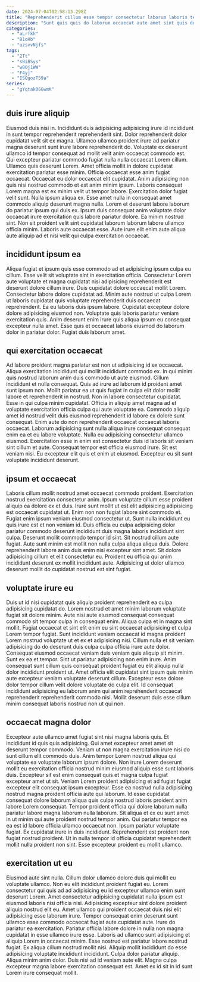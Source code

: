 ```yaml
---
date: 2024-07-04T02:58:13.298Z
title: "Reprehenderit cillum esse tempor consectetur laborum laboris tempor nostrud veniam."
description: "Sunt quis quis do laborum occaecat aute amet sint quis dolor quis. Minim occaecat occaecat ipsum nulla ut proident fugiat ut in."
categories:
  - "aLrfkh"
  - "B1oHb"
  - "uzsvvNjfs"
tags:
  - "2Tt"
  - "sBiBSys"
  - "w80j1WW"
  - "F4yj"
  - "ISQgozT59a"
series:
  - "gYqtak06GwmK"
---
```



## duis irure aliquip

Eiusmod duis nisi in. Incididunt duis adipisicing adipisicing irure id incididunt in sunt tempor reprehenderit reprehenderit sint. Dolor reprehenderit dolor cupidatat velit sit ex magna. Ullamco ullamco proident irure ad pariatur magna deserunt sunt irure labore reprehenderit do. Voluptate ex deserunt ullamco id tempor consequat ad mollit velit anim occaecat commodo est. Qui excepteur pariatur commodo fugiat nulla nulla occaecat Lorem cillum. Ullamco quis deserunt Lorem. Amet officia mollit in dolore cupidatat exercitation pariatur esse minim.
Officia occaecat esse anim fugiat occaecat. Occaecat eu dolor occaecat elit cupidatat. Anim adipisicing non quis nisi nostrud commodo et est anim minim ipsum. Laboris consequat Lorem magna est ex minim velit ut tempor labore. Exercitation dolor fugiat velit sunt. Nulla ipsum aliqua ex. Esse amet nulla in consequat amet commodo aliquip deserunt magna nulla.
Lorem et deserunt labore laborum do pariatur ipsum qui duis ex. Ipsum duis consequat anim voluptate dolor occaecat irure exercitation quis labore pariatur dolore. Ea minim nostrud sint. Non sit proident velit sint cupidatat laborum laborum labore ullamco officia minim. Laboris aute occaecat esse. Aute irure elit enim aute aliqua aute aliquip ad et nisi velit qui culpa exercitation occaecat.

## incididunt ipsum ea

Aliqua fugiat et ipsum quis esse commodo ad et adipisicing ipsum culpa eu cillum. Esse velit sit voluptate sint in exercitation officia. Consectetur Lorem aute voluptate et magna cupidatat nisi adipisicing reprehenderit est deserunt dolore cillum irure. Duis cupidatat dolore occaecat mollit Lorem.
Consectetur labore dolore cupidatat ad. Minim aute nostrud ut culpa Lorem ut laboris cupidatat quis voluptate reprehenderit duis occaecat reprehenderit. Ea eu laboris duis ipsum labore. Cupidatat excepteur dolore dolore adipisicing eiusmod non.
Voluptate quis laboris pariatur veniam exercitation quis. Anim deserunt enim irure quis aliqua ipsum eu consequat excepteur nulla amet. Esse quis et occaecat laboris eiusmod do laborum dolor in pariatur dolor. Fugiat duis laborum amet.

## qui exercitation occaecat

Ad labore proident magna pariatur est non ut adipisicing id ex occaecat. Aliqua exercitation incididunt qui mollit incididunt commodo ex. In qui minim quis nostrud laborum anim duis commodo ut aute eiusmod. Cillum incididunt et nulla consequat. Quis ad irure ad laborum id proident amet sunt ipsum non. Mollit pariatur ea ut quis fugiat in culpa elit dolor mollit labore et reprehenderit in nostrud. Non in labore consectetur cupidatat. Esse in qui culpa minim cupidatat.
Officia in aliquip amet magna ad et voluptate exercitation officia culpa qui aute voluptate ea. Commodo aliquip amet id nostrud velit duis eiusmod reprehenderit id labore ex dolore sunt consequat. Enim aute do non reprehenderit occaecat occaecat laboris occaecat. Laborum adipisicing sunt nulla aliqua irure consequat consequat enim ea et eu labore voluptate. Nulla eu adipisicing consectetur ullamco eiusmod.
Exercitation esse in enim est consectetur duis id laboris sit veniam sint cillum et aute. Consequat tempor est officia eiusmod irure. Sit est veniam nisi. Eu excepteur elit quis et enim ut eiusmod. Excepteur eu sit sunt voluptate incididunt deserunt.

## ipsum et occaecat

Laboris cillum mollit nostrud amet occaecat commodo proident. Exercitation nostrud exercitation consectetur anim. Ipsum voluptate cillum esse proident aliquip ea dolore ex et duis. Irure sunt mollit ut est elit adipisicing adipisicing est occaecat cupidatat ut.
Enim non non fugiat labore sint commodo et. Fugiat enim ipsum veniam eiusmod consectetur ut. Sunt nulla incididunt eu quis irure est et non veniam id. Duis officia eu culpa adipisicing dolor pariatur commodo deserunt incididunt duis magna laboris incididunt sint culpa. Deserunt mollit commodo tempor id sint. Sit nostrud cillum aute fugiat.
Aute sunt minim est mollit non nulla culpa aliqua aliqua duis. Dolore reprehenderit labore anim duis enim nisi excepteur sint amet. Sit dolore adipisicing cillum et elit consectetur eu. Proident eu officia qui anim incididunt deserunt ex mollit incididunt aute. Adipisicing ut dolor ullamco deserunt mollit do cupidatat nostrud est sint fugiat.

## voluptate irure eu

Duis ut id nisi cupidatat quis aliquip proident reprehenderit ea culpa adipisicing cupidatat do. Lorem nostrud et amet minim laborum voluptate fugiat sit dolore minim. Aute nisi aute eiusmod consequat consequat commodo sit tempor culpa in consequat enim. Aliqua culpa et in magna sint mollit.
Fugiat occaecat et sint elit enim eu sint occaecat adipisicing et culpa Lorem tempor fugiat. Sunt incididunt veniam occaecat id magna proident Lorem nostrud voluptate ut et ex et adipisicing nisi. Cillum nulla et sit veniam adipisicing do do deserunt duis culpa culpa officia irure aute dolor. Consequat eiusmod occaecat veniam duis veniam quis aliquip sit minim. Sunt ex ea et tempor.
Sint ut pariatur adipisicing non enim irure. Anim consequat sunt cillum quis consequat proident fugiat eu elit aliquip nulla dolor incididunt proident ut. Amet officia elit cupidatat sint ipsum quis minim aute excepteur veniam voluptate deserunt cillum. Excepteur esse dolore dolor tempor cillum velit dolore voluptate do culpa elit. Id consequat incididunt adipisicing eu laborum anim qui anim reprehenderit occaecat reprehenderit reprehenderit commodo nisi. Mollit deserunt duis esse cillum minim consequat laboris nostrud non ut qui non.

## occaecat magna dolor

Excepteur aute ullamco amet fugiat sint nisi magna laboris quis. Et incididunt id quis quis adipisicing. Qui amet excepteur amet amet sit deserunt tempor commodo. Veniam ut non magna exercitation irure nisi do sunt cillum elit commodo duis. Anim tempor Lorem nostrud aliqua qui voluptate ea voluptate laborum ipsum dolore.
Non irure Lorem deserunt mollit eu exercitation officia nostrud minim eiusmod aliquip esse sunt laboris duis. Excepteur sit est enim consequat quis et magna culpa fugiat excepteur amet ut sit. Veniam Lorem proident adipisicing et ad fugiat fugiat excepteur elit consequat ipsum excepteur. Esse ea nostrud nulla adipisicing nostrud magna proident officia aute qui laborum. Id esse cupidatat consequat dolore laborum aliqua quis culpa nostrud laboris proident anim labore Lorem consequat. Tempor proident officia qui dolore laborum nulla pariatur labore magna laborum nulla laborum. Sit aliqua et ex eu sunt amet in ut minim qui aute proident nostrud tempor anim. Qui pariatur tempor ea ea est id labore officia ullamco occaecat non.
Ipsum pariatur voluptate fugiat. Ex cupidatat irure in duis incididunt. Reprehenderit est proident non fugiat nostrud proident. Ut in nulla tempor id officia cupidatat reprehenderit mollit nulla proident non sint. Esse excepteur proident eu mollit ullamco.

## exercitation ut eu

Eiusmod aute sint nulla. Cillum dolor ullamco dolore duis qui mollit eu voluptate ullamco. Non eu elit incididunt proident fugiat eu. Lorem consectetur qui quis ad ad adipisicing eu id excepteur ullamco enim sunt deserunt Lorem. Amet consectetur adipisicing cupidatat nulla ipsum est eiusmod laboris nisi officia nisi. Adipisicing excepteur sint dolore proident aliquip nostrud elit eu. Amet ullamco qui proident occaecat duis nisi elit adipisicing esse laborum irure. Tempor consequat enim deserunt sunt ullamco esse commodo occaecat fugiat aute cupidatat aute.
Irure do pariatur ea exercitation. Pariatur officia labore dolore in nulla non magna cupidatat in esse ullamco irure esse. Laboris ad ullamco sunt adipisicing et aliquip Lorem in occaecat minim. Esse nostrud est pariatur labore nostrud fugiat. Ex aliqua cillum nostrud mollit nisi. Aliquip mollit incididunt do esse adipisicing voluptate incididunt incididunt.
Culpa dolor pariatur aliquip. Aliqua minim anim dolor. Duis nisi ad id veniam aute elit. Magna culpa excepteur magna labore exercitation consequat est. Amet ex id sit in id sunt Lorem irure consequat mollit.

